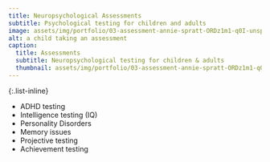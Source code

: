 ```yaml
---
title: Neuropsychological Assessments
subtitle: Psychological testing for children and adults
image: assets/img/portfolio/03-assessment-annie-spratt-ORDz1m1-q0I-unsplash.jpg
alt: a child taking an assessment
caption:
  title: Assessments
  subtitle: Neuropsychological testing for children & adults
  thumbnail: assets/img/portfolio/03-assessment-annie-spratt-ORDz1m1-q0I-unsplash-thumbnail.jpg
---
```

{:.list-inline}

* ADHD testing
* Intelligence testing (IQ)
* Personality Disorders
* Memory issues
* Projective testing
* Achievement testing
